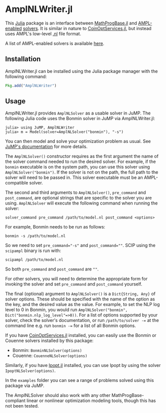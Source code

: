 # AmplNLWriter.jl

This [Julia](https://github.com/JuliaLang/julia) package is an interface between [MathProgBase.jl](https://github.com/JuliaOpt/MathProgBase.jl) and [AMPL-enabled](http://www.ampl.com) [solvers](http://ampl.com/products/solvers/all-solvers-for-ampl/). It is similar in nature to [CoinOptServices.jl](https://github.com/tkelman/CoinOptServices.jl), but instead uses AMPL's low-level [.nl](https://en.wikipedia.org/wiki/Nl_%28format%29) file format.

A list of AMPL-enabled solvers is available [here](http://ampl.com/products/solvers/all-solvers-for-ampl/).

## Installation

AmplNLWriter.jl can be installed using the Julia package manager with the following command:

```julia
Pkg.add("AmplNLWriter")
```

## Usage

AmplNLWriter.jl provides ``AmplNLSolver`` as a usable solver in JuMP. The following Julia code uses the Bonmin solver in JuMP via AmplNLWriter.jl:

    julia> using JuMP, AmplNLWriter
    julia> m = Model(solver=AmplNLSolver("bonmin"), "-s")

You can then model and solve your optimization problem as usual. See [JuMP's documentation](http://jump.readthedocs.org/en/latest/) for more details. 

The ``AmplNLSolver()`` constructor requires as the first argument the name of the solver command needed to run the desired solver. For example, if the ``bonmin`` executable is on the system path, you can use this solver using ``AmplNLSolver("bonmin")``. If the solver is not on the path, the full path to the solver will need to be passed in. This solver executable must be an AMPL-compatible solver.

The second and third arguments to ``AmplNLSolver()``, `pre_command` and `post_command`, are optional strings that are specific to the solver you are using. ``AmplNLSolver`` will execute the following command when running the solver:

    solver_command pre_command /path/to/model.nl post_command <options>

For example, Bonmin needs to be run as follows:

    bonmin -s /path/to/model.nl

So we need to set `pre_command="-s"` and `post_command=""`. SCIP using the `scipampl` binary is run with:

    scipampl /path/to/model.nl

So both `pre_command` and `post_command` are `""`.

For other solvers, you will need to determine the appropriate form for invoking the solver and set `pre_command` and `post_command` yourself.

The final (optional) argument to ``AmplNLSolver()`` is a ``Dict{String, Any}`` of solver options. These should be specified with the name of the option as the key, and the desired value as the value. For example, to set the NLP log level to 0 in Bonmin, you would run ``AmplNLSolver("bonmin", Dict("bonmin.nlp_log_level"=>0))``. For a list of options supported by your solver, check the solver's documentation, or run ``/path/to/solver -=`` at the command line e.g. run ``bonmin -=`` for a list of all Bonmin options.

If you have [CoinOptServices.jl](https://github.com/JuliaOpt/CoinOptServices.jl) installed, you can easily use the Bonmin or Couenne solvers installed by this package:

- Bonmin: ``BonminNLSolver(options)``
- Couenne: ``CouenneNLSolver(options)``

Similarly, if you have [Ipopt.jl](https://github.com/JuliaOpt/Ipopt.jl) installed, you can use Ipopt by using the solver `IpoptNLSolver(options)`.

In the `examples` folder you can see a range of problems solved using this package via JuMP.

The AmplNLSolver should also work with any other MathProgBase-compliant linear or nonlinear optimization modeling tools, though this has not been tested.

